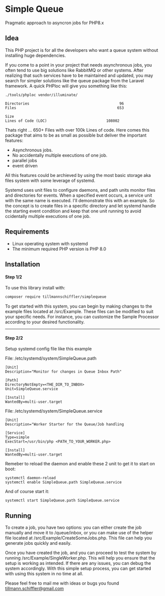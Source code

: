 # Simple Queue #
Pragmatic approach to asyncron jobs for PHP8.x

## Idea ##
This PHP project is for all the developers who want a queue system without installing huge dependencies.

If you come to a point in your project that needs asynchronous jobs, you often tend to use big solutions like RabbitMQ or other systems. After realizing that such services have to be maintained and updated, you may search for simpler solutions like the queue package from the Laravel framework. A quick PHPloc will give you something like this:
    
    ./tools/phploc vendor/illuminate/

    Directories                                         96
    Files                                              653

    Size
    Lines of Code (LOC)                           108002

Thats right ... 650+ Files with over 100k Lines of code.
Here comes this package that aims to be as small as possible but deliver the important features:
- Asynchronous jobs.
- No accidentally multiple executions of one job.
- parallel jobs 
- event driven

All this features could be archieved by using the most basic storage aka files system with some leverage of systemd.

Systemd uses unit files to configure daemons, and path units monitor files and directories for events. When a specified event occurs, a service unit with the same name is executed. I'll demonstrate this with an example. So the concept is to create files in a specific directory and let systemd handle the starting event condition and keep that one unit running to avoid ccidentally multiple executions of one job. 

## Requirements ##
- Linux operating system with systemd
- The minimum required PHP version is PHP 8.0
 
## Installation ##
#### Step 1/2 ###

To use this library install with:

```bash
composer require tillmannschiffler/simplequeue
```

To get started with this system, you can begin by making changes to the example files located at /src/Example. These files can be modified to suit your specific needs. For instance, you can customize the Sample Processor according to your desired functionality.

---

#### Step 2/2 ###
Setup systemd config file like this example

File: /etc/systemd/system/SimpleQueue.path

    [Unit]
    Description="Monitor for changes in Queue Inbox Path"

    [Path]
    DirectoryNotEmpty=<THE_DIR_TO_INBOX>
    Unit=SimpleQueue.service

    [Install]
    WantedBy=multi-user.target

File: /etc/systemd/system/SimpleQueue.service

    [Unit]
    Description="Worker Starter for the Queue/Job handling
    
    [Service]
    Type=simple
    ExecStart=/usr/bin/php <PATH_TO_YOUR_WORKER.php>
    
    [Install]
    WantedBy=multi-user.target

Remeber to reload the daemon and enable these 2 unit to get it to start on boot:

    systemctl daemon-reload
    systemctl enable SimpleQueue.path SimpleQueue.service
    
And of course start it:
    
    systemctl start SimpleQueue.path SimpleQueue.service


## Running ##
To create a job, you have two options: you can either create the job manually and move it to /queue/inbox, or you can make use of the helper file located at /src/Example/CreateSomeJobs.php. This file can help you generate jobs quickly and easily.

Once you have created the job, and  you can proceed to test the system by running /src/Example/SingleWorker.php. This will help you ensure that the setup is working as intended. If there are any issues, you can debug the system accordingly. With this simple setup process, you can get started with using this system in no time at all.

Please feel free to mail me with ideas or bugs you found <tillmann.schiffler@gmail.com>
